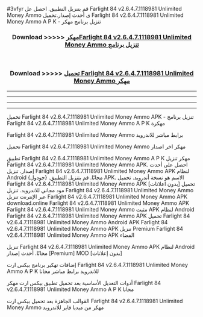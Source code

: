 #3vfyr قم بتنزيل التطبيق. احصل عل Farlight 84 v2.6.4.7.1118981 Unlimited Money Ammo  ى أحدث إصدار.تحميل Farlight 84 v2.6.4.7.1118981 Unlimited Money Ammo  A P K - تنزيل برنامج مهكر



<div align="center">
<h3>Download >>>>> <a href="https://ar-sites.web.app/?ar= Farlight 84 v2.6.4.7.1118981 Unlimited Money Ammo ">مهكرFarlight 84 v2.6.4.7.1118981 Unlimited Money Ammo  تنزيل برنامج</a></h3><br>

<h3>Download >>>>> <a href="https://ar-sites.web.app/?ar= Farlight 84 v2.6.4.7.1118981 Unlimited Money Ammo ">تحميل Farlight 84 v2.6.4.7.1118981 Unlimited Money Ammo  مهكر</a></h3>
</div>


----------------------------------------------------------

----------------------------------------------------------

----------------------------------------------------------

----------------------------------------------------------


تحميل Farlight 84 v2.6.4.7.1118981 Unlimited Money Ammo  APK - تنزيل برنامج Farlight 84 v2.6.4.7.1118981 Unlimited Money Ammo  A P K مهكرة

Farlight 84 v2.6.4.7.1118981 Unlimited Money Ammo  برابط مباشر للاندرويد

تحميل Farlight 84 v2.6.4.7.1118981 Unlimited Money Ammo  مهكر اخر اصدار

تطبيق Farlight 84 v2.6.4.7.1118981 Unlimited Money Ammo  A P K مهكر
تنزيل Farlight 84 v2.6.4.7.1118981 Unlimited Money Ammo  APK. احصل على أحدث إصدار.
تنزيل Farlight 84 v2.6.4.7.1118981 Unlimited Money Ammo  APK لنظام Android مجانًا.
قم بتنزيل التطبيق. {جودول} APK. الاسم هو نسخة أندرويد.
تحميل Farlight 84 v2.6.4.7.1118981 Unlimited Money Ammo  APK [بدون اعلانات]
تحميل مود مجاني للاندرويد.
تنزيل Farlight 84 v2.6.4.7.1118981 Unlimited Money Ammo  عبر الإنترنت
تنزيل Farlight 84 v2.6.4.7.1118981 Unlimited Money Ammo  APK
download.online Farlight 84 v2.6.4.7.1118981 Unlimited Money Ammo  APK
Farlight 84 v2.6.4.7.1118981 Unlimited Money Ammo  مثبت APK لنظام Android
Farlight 84 v2.6.4.7.1118981 Unlimited Money Ammo  APK
تحميل Farlight 84 v2.6.4.7.1118981 Unlimited Money Ammo  Android APK
Farlight 84 v2.6.4.7.1118981 Unlimited Money Ammo  APK تنزيل Premium
Farlight 84 v2.6.4.7.1118981 Unlimited Money Ammo  APK الفضاء

تنزيل Farlight 84 v2.6.4.7.1118981 Unlimited Money Ammo  APK لنظام Android مجانًا. أحدث إصدار [Premium] MOD [بدون إعلانات]

إضافات تهكير برنامج بيكس ارت Farlight 84 v2.6.4.7.1118981 Unlimited Money Ammo  A P K للاندرويد برابط مباشر مجانا

أدوات التعديل الأساسية بعد تحميل تطبيق بيكس ارت مهكر Farlight 84 v2.6.4.7.1118981 Unlimited Money Ammo  A P K مجانا

القوالب الجاهزة بعد تحميل بيكس ارت Farlight 84 v2.6.4.7.1118981 Unlimited Money Ammo  مهكر من ميديا فاير للاندرويد



